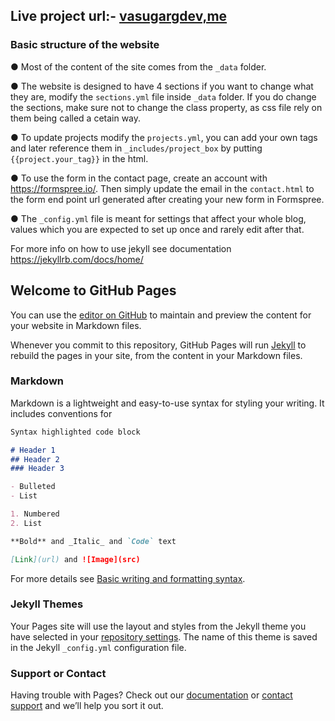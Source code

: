 ## Live project url:- [**vasugargdev,me**](https://vasugargdev.me//)

### Basic structure of the website

● Most of the content of the site comes from the ```_data``` folder.

● The website is designed to have 4 sections if you want to change what they are, modify the ```sections.yml``` file inside ```_data``` folder. If you do change the sections, make sure not to change the class property, as css file rely on them being called a cetain way.

● To update projects modify the ```projects.yml```, you can add your own tags and later reference them in ```_includes/project_box``` by putting 
```{{project.your_tag}}``` in the html.

● To use the form in the contact page, create an account with https://formspree.io/. Then simply update the email in the ```contact.html``` to the form end point url generated after creating your new form in Formspree.

● The ```_config.yml``` file is meant for settings that affect your whole blog, values which you are expected to set up once and rarely edit after that.

For more info on how to use jekyll see documentation https://jekyllrb.com/docs/home/




## Welcome to GitHub Pages

You can use the [editor on GitHub](https://github.com/VasuGargDev/VasuGargDev.github.io/edit/main/README.md) to maintain and preview the content for your website in Markdown files.

Whenever you commit to this repository, GitHub Pages will run [Jekyll](https://jekyllrb.com/) to rebuild the pages in your site, from the content in your Markdown files.

### Markdown

Markdown is a lightweight and easy-to-use syntax for styling your writing. It includes conventions for

```markdown
Syntax highlighted code block

# Header 1
## Header 2
### Header 3

- Bulleted
- List

1. Numbered
2. List

**Bold** and _Italic_ and `Code` text

[Link](url) and ![Image](src)
```

For more details see [Basic writing and formatting syntax](https://docs.github.com/en/github/writing-on-github/getting-started-with-writing-and-formatting-on-github/basic-writing-and-formatting-syntax).

### Jekyll Themes

Your Pages site will use the layout and styles from the Jekyll theme you have selected in your [repository settings](https://github.com/VasuGargDev/VasuGargDev.github.io/settings/pages). The name of this theme is saved in the Jekyll `_config.yml` configuration file.

### Support or Contact

Having trouble with Pages? Check out our [documentation](https://docs.github.com/categories/github-pages-basics/) or [contact support](https://support.github.com/contact) and we’ll help you sort it out.
